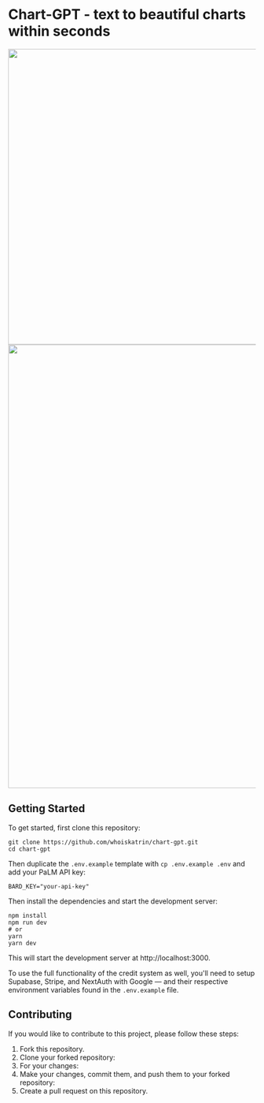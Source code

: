 # Chart-GPT - text to beautiful charts within seconds

<div align="center">
    <img src="https://raw.githubusercontent.com/whoiskatrin/chart-gpt/main/public/chartgpt-og.png" width="600" />
     <img src="https://github.com/whoiskatrin/chart-gpt/blob/main/update.png" width="900" />
</div>

## Getting Started

To get started, first clone this repository:

```
git clone https://github.com/whoiskatrin/chart-gpt.git
cd chart-gpt
```

Then duplicate the `.env.example` template with `cp .env.example .env` and add your PaLM API key:

```
BARD_KEY="your-api-key"
```

Then install the dependencies and start the development server:

```
npm install
npm run dev
# or
yarn
yarn dev
```

This will start the development server at http://localhost:3000.

To use the full functionality of the credit system as well, you'll need to setup Supabase, Stripe, and NextAuth with Google — and their respective environment variables found in the `.env.example` file.

## Contributing

If you would like to contribute to this project, please follow these steps:

1. Fork this repository.
2. Clone your forked repository:
3. For your changes:
4. Make your changes, commit them, and push them to your forked repository:
5. Create a pull request on this repository.
